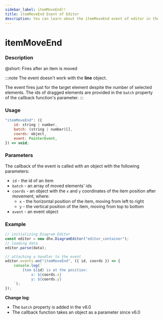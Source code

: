 ```yaml
---
sidebar_label: itemMoveEnd!!
title: itemMoveEnd Event of Editor
description: You can learn about the itemMoveEnd event of editor in the documentation of the DHTMLX JavaScript Diagram library. Browse developer guides and API reference, try out code examples and live demos, and download a free 30-day evaluation version of DHTMLX Diagram.
---
```


# itemMoveEnd

### Description

@short: Fires after an item is moved

:::note
The event doesn't work with the **line** object.

The event fires just for the target element despite the number of selected elements. The ids of dragged elements are provided in the `batch` property of the callback function's parameter.
:::

### Usage

~~~js
"itemMoveEnd": ({
    id: string | number, 
    batch: (string | number)[],
    coords: object,
    event: PointerEvent,
}) => void;
~~~

### Parameters

The callback of the event is called with an object with the following parameters:

  - `id` - the id of an item
  - `batch` - an array of moved elements' ids
  - `coords` - an object with the `x` and `y` coordinates of the item position after movement, where:
    - `x` - the horizontal position of the item, moving from left to right
    - `y` - the vertical position of the item, moving from top to bottom
  - `event` - an event object

### Example

~~~js {6-13}
// initializing Diagram Editor
const editor = new dhx.DiagramEditor("editor_container");
// loading data
editor.parse(data);

// attaching a handler to the event
editor.events.on("itemMoveEnd", ({ id, coords }) => {
    console.log(`
        Item ${id} is at the position: 
            x: ${coords.x} 
            y: ${coords.y}
    `);
});
~~~

**Change log**: 
- The `batch` property is added in the v6.0
- The callback function takes an object as a parameter since v6.0

